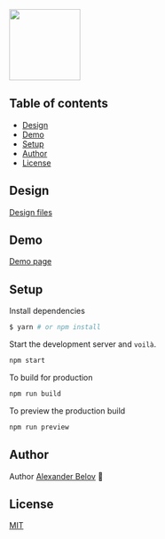 <img width="128" align="center" src="https://user-images.githubusercontent.com/1553519/54141601-0dfbb300-4437-11e9-8737-7bfa8777b14c.png">

## Table of contents

- [Design](#design)
- [Demo](#demo)
- [Setup](#setup)
- [Author](#author)
- [License](#license)


## Design

[Design files](https://t.me/contest/59)

## Demo

[Demo page](https://iprit.github.io/telechart2/)

## Setup

Install dependencies
```sh
$ yarn # or npm install
```

Start the development server and `voilà`.

```sh
npm start
```

To build for production

```sh
npm run build
```

To preview the production build
```sh
npm run preview
```

## Author

Author [Alexander Belov](https://t.me/belov) 🔗

## License

[MIT](https://github.com/IPRIT/telechart2/blob/master/LICENSE)

